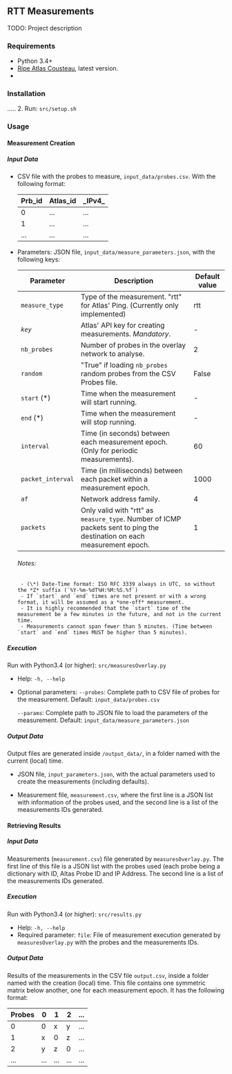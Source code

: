 ## RTT Measurements

TODO: Project description

### Requirements

* Python 3.4+
* [Ripe Atlas Cousteau](https://github.com/RIPE-NCC/ripe-atlas-cousteau), latest version.
* 

### Installation

.....
2. Run: `src/setup.sh`

### Usage

#### Measurement Creation

##### Input Data
* CSV file with the probes to measure, `input_data/probes.csv`. With the following format:

    | Prb_id | Atlas_id |\_IPv4\_|
    |--------|----------|--------|
    | 0      | ...      | ...    |
    | 1      | ...      | ...    |
    | ...    | ...      | ...    |

* Parameters: JSON file, `input_data/measure_parameters.json`, with the following keys:

    | Parameter       | Description                                                                        |Default value|
    |-----------------|------------------------------------------------------------------------------------|-------------|
    | `measure_type`  | Type of the measurement. "rtt" for Atlas' Ping. (Currently only implemented)       | rtt         |
    | *`key`*         | Atlas' API key for creating measurements. *Mandatory*.                             | -           |
    | `nb_probes`     | Number of probes in the overlay network to analyse.                                | 2           |
    | `random`        | "True" if loading `nb_probes` random probes from the CSV Probes file.              | False       |
    | `start` (\*)    | Time when the measurement will start running.                                      | -           |
    | `end` (\*)      | Time when the measurement will stop running.                                       | -           |
    | `interval`      | Time (in seconds) between each measurement epoch. (Only for periodic measurements).| 60          |
    |`packet_interval`| Time (in milliseconds) between each packet within a measurement epoch.             | 1000        |
    | `af`            | Network address family.                                                            | 4           |
    | `packets`       | Only valid with "rtt" as `measure_type`. Number of ICMP packets sent to ping the destination on each measurement epoch.|1|
   
    ###### Notes:
    
       - (\*) Date-Time format: ISO RFC 3339 always in UTC, so without the *Z* suffix (`%Y-%m-%dT%H:%M:%S.%f`)
       - If `start` and `end` times are not present or with a wrong format, it will be assumed as a *one-off* measurement.
       - It is highly recommended that the `start` time of the measurement be a few minutes in the future, and not in the current time.
       - Measurements cannot span fewer than 5 minutes. (Time between `start` and `end` times MUST be higher than 5 minutes).

##### Execution
Run with Python3.4 (or higher): `src/measuresOverlay.py`

- Help: `-h, --help`
- Optional parameters:
    `--probes`: Complete path to CSV file of probes for the measurement. 
                Default: `input_data/probes.csv`
                
    `--params`: Complete path to JSON file to load the parameters of the measurement. 
                Default: `input_data/measure_parameters.json`

##### Output Data
Output files are generated inside `/output_data/`, in a folder named with the current (local) time.
                    
* JSON file, `input_parameters.json`, with the actual parameters used to create the measurements (including defaults). 

* Measurement file, `measurement.csv`, where the first line is a JSON list with information of the probes used, and the second line is a list of the measurements IDs generated.
    
#### Retrieving Results

##### Input Data
Measurements (`measurement.csv`) file generated by `measuresOverlay.py`.
The first line of this file is a JSON list with the probes used (each probe being a dictionary with ID, Altas Probe ID and IP Address.
The second line is a list of the measurements IDs generated.
    

##### Execution
Run with Python3.4 (or higher): `src/results.py`

- Help: `-h, --help`
- Required parameter:
    `file`: File of measurement execution generated by `measuresOverlay.py` with the probes and the measurements IDs.

##### Output Data
Results of the measurements in the CSV file `output.csv`, inside a folder named with the creation (local) time.
This file contains one symmetric matrix below another, one for each measurement epoch. It has the following format:

| Probes | 0   | 1   | 2  | ... |
|--------|-----|-----|----|-----|
| 0      | 0   | x   | y  | ... |
| 1      | x   | 0   | z  | ... |
| 2      | y   | z   | 0  | ... |
| ...    | ... | ... | ...| ... |

